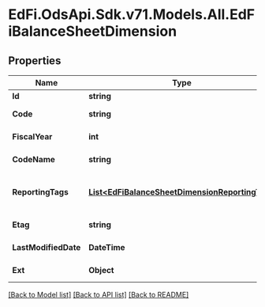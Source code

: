 # EdFi.OdsApi.Sdk.v71.Models.All.EdFiBalanceSheetDimension

## Properties

Name | Type | Description | Notes
------------ | ------------- | ------------- | -------------
**Id** | **string** |  | [optional] 
**Code** | **string** | The code representation of the account balance sheet dimension. | 
**FiscalYear** | **int** | The fiscal year for which the account balance sheet dimension is valid. | 
**CodeName** | **string** | A description of the account balance sheet dimension. | [optional] 
**ReportingTags** | [**List&lt;EdFiBalanceSheetDimensionReportingTag&gt;**](EdFiBalanceSheetDimensionReportingTag.md) | An unordered collection of balanceSheetDimensionReportingTags. Optional tag for accountability reporting. | [optional] 
**Etag** | **string** | A unique system-generated value that identifies the version of the resource. | [optional] 
**LastModifiedDate** | **DateTime** | The date and time the resource was last modified. | [optional] 
**Ext** | **Object** | Extensions to the BalanceSheetDimension entity. | [optional] 

[[Back to Model list]](../README.md#documentation-for-models) [[Back to API list]](../README.md#documentation-for-api-endpoints) [[Back to README]](../README.md)

